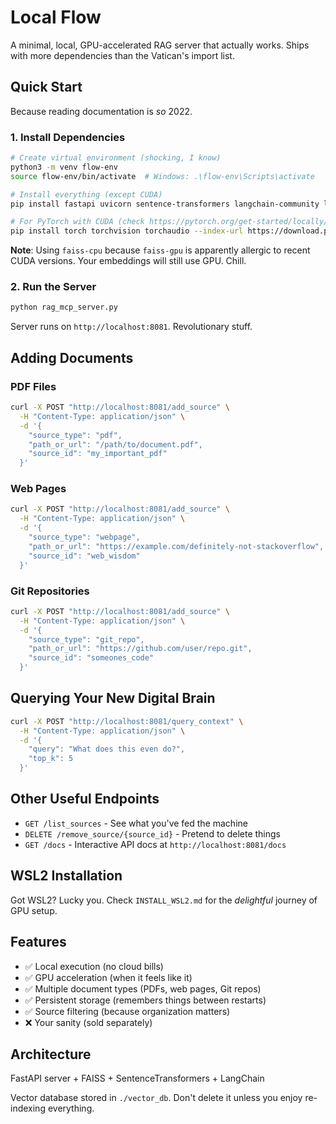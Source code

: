 # Local Flow

A minimal, local, GPU-accelerated RAG server that actually works. Ships with more dependencies than the Vatican's import list.

## Quick Start

Because reading documentation is *so* 2022.

### 1. Install Dependencies

```bash
# Create virtual environment (shocking, I know)
python3 -m venv flow-env
source flow-env/bin/activate  # Windows: .\flow-env\Scripts\activate

# Install everything (except CUDA)
pip install fastapi uvicorn sentence-transformers langchain-community langchain-text-splitters faiss-cpu pdfplumber requests beautifulsoup4 gitpython nbformat pydantic

# For PyTorch with CUDA (check https://pytorch.org/get-started/locally/ for your version)
pip install torch torchvision torchaudio --index-url https://download.pytorch.org/whl/cu121
```

**Note**: Using `faiss-cpu` because `faiss-gpu` is apparently allergic to recent CUDA versions. Your embeddings will still use GPU. Chill.

### 2. Run the Server

```bash
python rag_mcp_server.py
```

Server runs on `http://localhost:8081`. Revolutionary stuff.

## Adding Documents

### PDF Files
```bash
curl -X POST "http://localhost:8081/add_source" \
  -H "Content-Type: application/json" \
  -d '{
    "source_type": "pdf", 
    "path_or_url": "/path/to/document.pdf",
    "source_id": "my_important_pdf"
  }'
```

### Web Pages
```bash
curl -X POST "http://localhost:8081/add_source" \
  -H "Content-Type: application/json" \
  -d '{
    "source_type": "webpage", 
    "path_or_url": "https://example.com/definitely-not-stackoverflow",
    "source_id": "web_wisdom"
  }'
```

### Git Repositories
```bash
curl -X POST "http://localhost:8081/add_source" \
  -H "Content-Type: application/json" \
  -d '{
    "source_type": "git_repo", 
    "path_or_url": "https://github.com/user/repo.git",
    "source_id": "someones_code"
  }'
```

## Querying Your New Digital Brain

```bash
curl -X POST "http://localhost:8081/query_context" \
  -H "Content-Type: application/json" \
  -d '{
    "query": "What does this even do?",
    "top_k": 5
  }'
```

## Other Useful Endpoints

- `GET /list_sources` - See what you've fed the machine
- `DELETE /remove_source/{source_id}` - Pretend to delete things
- `GET /docs` - Interactive API docs at `http://localhost:8081/docs`

## WSL2 Installation

Got WSL2? Lucky you. Check `INSTALL_WSL2.md` for the *delightful* journey of GPU setup.

## Features

- ✅ Local execution (no cloud bills)
- ✅ GPU acceleration (when it feels like it)  
- ✅ Multiple document types (PDFs, web pages, Git repos)
- ✅ Persistent storage (remembers things between restarts)
- ✅ Source filtering (because organization matters)
- ❌ Your sanity (sold separately)

## Architecture

FastAPI server + FAISS + SentenceTransformers + LangChain

Vector database stored in `./vector_db`. Don't delete it unless you enjoy re-indexing everything. 